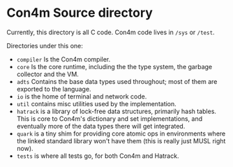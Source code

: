 # Con4m Source directory

Currently, this directory is all C code. Con4m code lives in `/sys` or
`/test`.

Directories under this one:

- `compiler` Is the Con4m compiler.
- `core` Is the core runtime, including the the type system,
   the garbage collector and the VM.
- `adts` Contains the base data types used throughout; most of them
  are exported to the language.
- `io` is the home of terminal and network code.
- `util` contains misc utilities used by the implementation.
- `hatrack` is a library of lock-free data structures, primarily hash
   tables. This is core to Con4m's dictionary and set implementations,
   and eventually more of the data types there will get integrated.
- `quark` is a tiny shim for providing core atomic ops in environments
   where the linked standard library won't have them (this is really
   just MUSL right now).
- `tests` is where all tests go, for both Con4m and Hatrack.    
